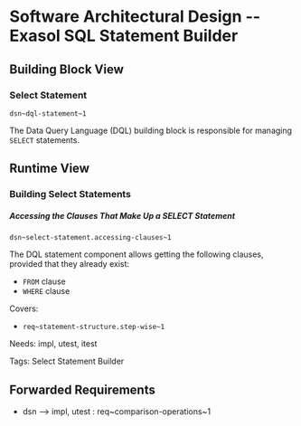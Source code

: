 # Software Architectural Design -- Exasol SQL Statement Builder

## Building Block View

### Select Statement
`dsn~dql-statement~1`

The Data Query Language (DQL) building block is responsible for managing `SELECT` statements.

## Runtime View

### Building Select Statements

##### Accessing the Clauses That Make Up a SELECT Statement
`dsn~select-statement.accessing-clauses~1`

The DQL statement component allows getting the following clauses, provided that they already exist:

* `FROM` clause
* `WHERE` clause

Covers:

* `req~statement-structure.step-wise~1`

Needs: impl, utest, itest

Tags: Select Statement Builder

## Forwarded Requirements

* dsn --> impl, utest : req~comparison-operations~1